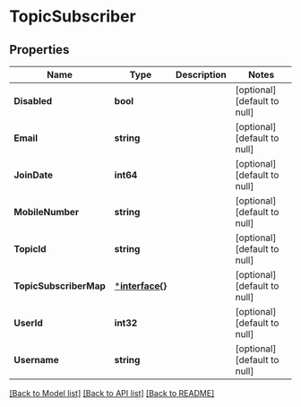 # TopicSubscriber

## Properties
Name | Type | Description | Notes
------------ | ------------- | ------------- | -------------
**Disabled** | **bool** |  | [optional] [default to null]
**Email** | **string** |  | [optional] [default to null]
**JoinDate** | **int64** |  | [optional] [default to null]
**MobileNumber** | **string** |  | [optional] [default to null]
**TopicId** | **string** |  | [optional] [default to null]
**TopicSubscriberMap** | [***interface{}**](interface{}.md) |  | [optional] [default to null]
**UserId** | **int32** |  | [optional] [default to null]
**Username** | **string** |  | [optional] [default to null]

[[Back to Model list]](../README.md#documentation-for-models) [[Back to API list]](../README.md#documentation-for-api-endpoints) [[Back to README]](../README.md)



